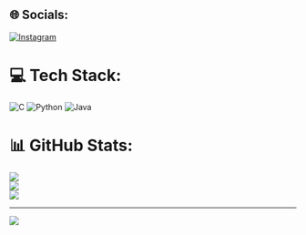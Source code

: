 
## 🌐 Socials:
[![Instagram](https://img.shields.io/badge/Instagram-%23E4405F.svg?logo=Instagram&logoColor=white)](https://instagram.com/smiling_star_naveena_gowda) 

# 💻 Tech Stack:
![C](https://img.shields.io/badge/c-%2300599C.svg?style=flat&logo=c&logoColor=white) ![Python](https://img.shields.io/badge/python-3670A0?style=flat&logo=python&logoColor=ffdd54) ![Java](https://img.shields.io/badge/java-%23ED8B00.svg?style=flat&logo=openjdk&logoColor=white)
# 📊 GitHub Stats:
![](https://github-readme-stats.vercel.app/api?username=Naveenagowda2005&theme=synthwave&hide_border=false&include_all_commits=true&count_private=true)<br/>
![](https://github-readme-streak-stats.herokuapp.com/?user=Naveenagowda2005&theme=synthwave&hide_border=false)<br/>
![](https://github-readme-stats.vercel.app/api/top-langs/?username=Naveenagowda2005&theme=synthwave&hide_border=false&include_all_commits=true&count_private=true&layout=compact)

---
[![](https://visitcount.itsvg.in/api?id=Naveenagowda2005&icon=2&color=9)](https://visitcount.itsvg.in)

<!-- Proudly created with GPRM ( https://gprm.itsvg.in ) -->
